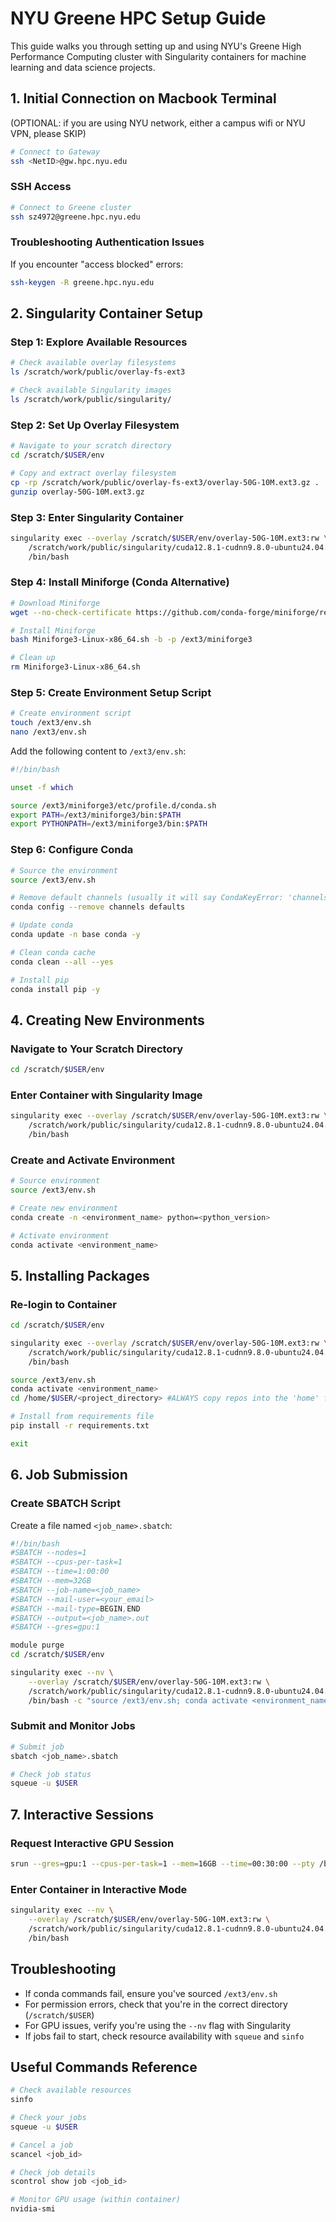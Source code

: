 # NYU Greene HPC Setup Guide

This guide walks you through setting up and using NYU's Greene High Performance Computing cluster with Singularity containers for machine learning and data science projects.

## 1. Initial Connection on Macbook Terminal

(OPTIONAL: if you are using NYU network, either a campus wifi or NYU VPN, please SKIP) 

```bash
# Connect to Gateway
ssh <NetID>@gw.hpc.nyu.edu 
```

### SSH Access
```bash
# Connect to Greene cluster
ssh sz4972@greene.hpc.nyu.edu
```

### Troubleshooting Authentication Issues
If you encounter "access blocked" errors:
```bash
ssh-keygen -R greene.hpc.nyu.edu
```

## 2. Singularity Container Setup

### Step 1: Explore Available Resources
```bash
# Check available overlay filesystems
ls /scratch/work/public/overlay-fs-ext3

# Check available Singularity images
ls /scratch/work/public/singularity/
```

### Step 2: Set Up Overlay Filesystem
```bash
# Navigate to your scratch directory
cd /scratch/$USER/env

# Copy and extract overlay filesystem
cp -rp /scratch/work/public/overlay-fs-ext3/overlay-50G-10M.ext3.gz .
gunzip overlay-50G-10M.ext3.gz
```

### Step 3: Enter Singularity Container
```bash
singularity exec --overlay /scratch/$USER/env/overlay-50G-10M.ext3:rw \
    /scratch/work/public/singularity/cuda12.8.1-cudnn9.8.0-ubuntu24.04.2.sif \
    /bin/bash
```

### Step 4: Install Miniforge (Conda Alternative)
```bash
# Download Miniforge
wget --no-check-certificate https://github.com/conda-forge/miniforge/releases/latest/download/Miniforge3-Linux-x86_64.sh

# Install Miniforge
bash Miniforge3-Linux-x86_64.sh -b -p /ext3/miniforge3

# Clean up
rm Miniforge3-Linux-x86_64.sh
```

### Step 5: Create Environment Setup Script
```bash
# Create environment script
touch /ext3/env.sh
nano /ext3/env.sh
```

Add the following content to `/ext3/env.sh`:
```bash
#!/bin/bash

unset -f which

source /ext3/miniforge3/etc/profile.d/conda.sh
export PATH=/ext3/miniforge3/bin:$PATH
export PYTHONPATH=/ext3/miniforge3/bin:$PATH
```

### Step 6: Configure Conda
```bash
# Source the environment
source /ext3/env.sh

# Remove default channels (usually it will say CondaKeyError: 'channels': value 'defaults' not present in config, this is normal! No further action needed)
conda config --remove channels defaults

# Update conda
conda update -n base conda -y

# Clean conda cache
conda clean --all --yes

# Install pip
conda install pip -y
```

## 4. Creating New Environments

### Navigate to Your Scratch Directory
```bash
cd /scratch/$USER/env
```

### Enter Container with Singularity Image
```bash
singularity exec --overlay /scratch/$USER/env/overlay-50G-10M.ext3:rw \
    /scratch/work/public/singularity/cuda12.8.1-cudnn9.8.0-ubuntu24.04.2.sif \
    /bin/bash
```

### Create and Activate Environment
```bash
# Source environment
source /ext3/env.sh

# Create new environment
conda create -n <environment_name> python=<python_version>

# Activate environment
conda activate <environment_name>
```

## 5. Installing Packages

### Re-login to Container
```bash
cd /scratch/$USER/env

singularity exec --overlay /scratch/$USER/env/overlay-50G-10M.ext3:rw \
    /scratch/work/public/singularity/cuda12.8.1-cudnn9.8.0-ubuntu24.04.2.sif \
    /bin/bash

source /ext3/env.sh
conda activate <environment_name>
cd /home/$USER/<project_directory> #ALWAYS copy repos into the 'home' folder and not the 'SCRATCH' folder

# Install from requirements file
pip install -r requirements.txt

exit
```

## 6. Job Submission

### Create SBATCH Script
Create a file named `<job_name>.sbatch`:

```bash
#!/bin/bash
#SBATCH --nodes=1
#SBATCH --cpus-per-task=1
#SBATCH --time=1:00:00
#SBATCH --mem=32GB
#SBATCH --job-name=<job_name>
#SBATCH --mail-user=<your_email>
#SBATCH --mail-type=BEGIN,END
#SBATCH --output=<job_name>.out
#SBATCH --gres=gpu:1

module purge
cd /scratch/$USER/env

singularity exec --nv \
    --overlay /scratch/$USER/env/overlay-50G-10M.ext3:rw \
    /scratch/work/public/singularity/cuda12.8.1-cudnn9.8.0-ubuntu24.04.2.sif \
    /bin/bash -c "source /ext3/env.sh; conda activate <environment_name>; cd /home/$USER/<project_directory>; python3 <file_name>.py"
```

### Submit and Monitor Jobs
```bash
# Submit job
sbatch <job_name>.sbatch

# Check job status
squeue -u $USER
```

## 7. Interactive Sessions

### Request Interactive GPU Session
```bash
srun --gres=gpu:1 --cpus-per-task=1 --mem=16GB --time=00:30:00 --pty /bin/bash
```

### Enter Container in Interactive Mode
```bash
singularity exec --nv \
    --overlay /scratch/$USER/env/overlay-50G-10M.ext3:rw \
    /scratch/work/public/singularity/cuda12.8.1-cudnn9.8.0-ubuntu24.04.2.sif \
    /bin/bash
```

## Troubleshooting

- If conda commands fail, ensure you've sourced `/ext3/env.sh`
- For permission errors, check that you're in the correct directory (`/scratch/$USER`)
- For GPU issues, verify you're using the `--nv` flag with Singularity
- If jobs fail to start, check resource availability with `squeue` and `sinfo`

## Useful Commands Reference

```bash
# Check available resources
sinfo

# Check your jobs
squeue -u $USER

# Cancel a job
scancel <job_id>

# Check job details
scontrol show job <job_id>

# Monitor GPU usage (within container)
nvidia-smi
```
